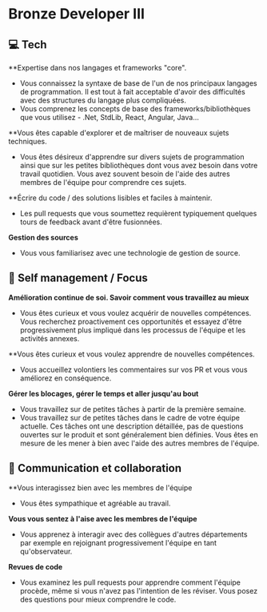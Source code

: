 # Bronze Developer III


## 💻 Tech

**Expertise dans nos langages et frameworks "core".
* Vous connaissez la syntaxe de base de l'un de nos principaux langages de programmation. Il est tout à fait acceptable d'avoir des difficultés avec des structures du langage plus compliquées.
* Vous comprenez les concepts de base des frameworks/bibliothèques que vous utilisez - .Net, StdLib, React, Angular, Java...

**Vous êtes capable d'explorer et de maîtriser de nouveaux sujets techniques.
* Vous êtes désireux d'apprendre sur divers sujets de programmation ainsi que sur les petites bibliothèques dont vous avez besoin dans votre travail quotidien. Vous avez souvent besoin de l'aide des autres membres de l'équipe pour comprendre ces sujets.

**Écrire du code / des solutions lisibles et faciles à maintenir.
* Les pull requests que vous soumettez requièrent typiquement quelques tours de feedback avant d'être fusionnées.

**Gestion des sources**
* Vous vous familiarisez avec une technologie de gestion de source.


## 🎯 Self management / Focus

**Amélioration continue de soi. Savoir comment vous travaillez au mieux**
* Vous êtes curieux et vous voulez acquérir de nouvelles compétences. Vous recherchez proactivement ces opportunités et essayez d'être progressivement plus impliqué dans les processus de l'équipe et les activités annexes.

**Vous êtes curieux et vous voulez apprendre de nouvelles compétences.
* Vous accueillez volontiers les commentaires sur vos PR et vous vous améliorez en conséquence.

**Gérer les blocages, gérer le temps et aller jusqu'au bout** 
* Vous travaillez sur de petites tâches à partir de la première semaine.
* Vous travaillez sur de petites tâches dans le cadre de votre équipe actuelle. Ces tâches ont une description détaillée, pas de questions ouvertes sur le produit et sont généralement bien définies. Vous êtes en mesure de les mener à bien avec l'aide des autres membres de l'équipe. 

## 💬 Communication et collaboration

**Vous interagissez bien avec les membres de l'équipe
* Vous êtes sympathique et agréable au travail.

**Vous vous sentez à l'aise avec les membres de l'équipe** 
* Vous apprenez à interagir avec des collègues d'autres départements par exemple en rejoignant progressivement l'équipe en tant qu'observateur.

**Revues de code**
* Vous examinez les pull requests pour apprendre comment l'équipe procède, même si vous n'avez pas l'intention de les réviser. Vous posez des questions pour mieux comprendre le code.

